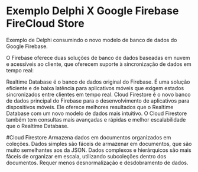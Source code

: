 # Exemplo Delphi X Google Firebase FireCloud Store
Exemplo de Delphi consumindo o novo modelo de banco de dados do Google Firebase.

O Firebase oferece duas soluções de banco de dados baseadas em nuvem e acessíveis ao cliente, que oferecem suporte à sincronização de dados em tempo real:

Realtime Database é o banco de dados original do Firebase. É uma solução eficiente e de baixa latência para aplicativos móveis que exigem estados sincronizados entre clientes em tempo real.
Cloud Firestore é o novo banco de dados principal do Firebase para o desenvolvimento de aplicativos para dispositivos móveis. Ele oferece melhores resultados que o Realtime Database com um novo modelo de dados mais intuitivo. 
O Cloud Firestore também tem consultas mais avançadas e rápidas e melhor escalabilidade que o Realtime Database.

#Cloud Firestore
Armazena dados em documentos organizados em coleções.
Dados simples são fáceis de armazenar em documentos, que são muito semelhantes aos da JSON.
Dados complexos e hierárquicos são mais fáceis de organizar em escala, utilizando subcoleções dentro dos documentos.
Requer menos desnormalização e desdobramento de dados.

